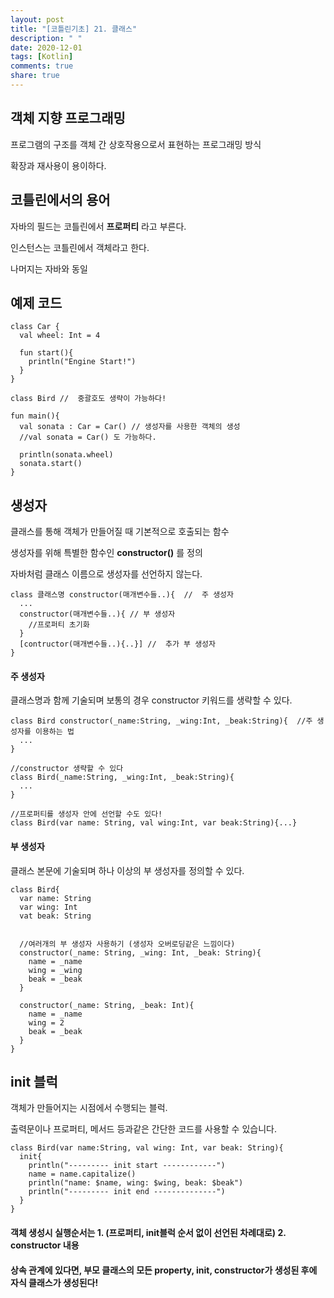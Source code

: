 ```yaml
---
layout: post
title: "[코틀린기초] 21. 클래스"
description: " "
date: 2020-12-01
tags: [Kotlin]
comments: true
share: true
---  
```



  
  ## 객체 지향 프로그래밍
  
  프로그램의 구조를 객체 간 상호작용으로서 표현하는 프로그래밍 방식
  
  확장과 재사용이 용이하다.
  
  
  
  ## 코틀린에서의 용어
  
  자바의 필드는 코틀린에서 **프로퍼티** 라고 부른다.
  
  인스턴스는 코틀린에서 객체라고 한다. 
  
  나머지는 자바와 동일
  
  
  ## 예제 코드
  
  ```
  class Car {
    val wheel: Int = 4
    
    fun start(){
      println("Engine Start!")
    }
  }
  
  class Bird //  중괄호도 생략이 가능하다!
  
  fun main(){
    val sonata : Car = Car() // 생성자를 사용한 객체의 생성
    //val sonata = Car() 도 가능하다.
    
    println(sonata.wheel)
    sonata.start()
  }
  ```
  
  ## 생성자
  
  클래스를 통해 객체가 만들어질 때 기본적으로 호출되는 함수
  
  생성자를 위해 특별한 함수인 **constructor()** 를 정의
  
  자바처럼 클래스 이름으로 생성자를 선언하지 않는다.
  
  ```
  class 클래스명 constructor(매개변수들..){  //  주 생성자
    ...
    constructor(매개변수들..){ // 부 생성자
      //프로퍼티 초기화
    }
    [contructor(매개변수들..){..}] //  추가 부 생성자
  }
  ```
  
  #### 주 생성자
  
  클래스명과 함께 기술되며 보통의 경우 constructor 키워드를 생략할 수 있다.
  
  ```
  class Bird constructor(_name:String, _wing:Int, _beak:String){  //주 생성자를 이용하는 법
    ...
  }
  
  //constructor 생략할 수 있다
  class Bird(_name:String, _wing:Int, _beak:String){
    ...
  }
  
  //프로퍼티를 생성자 안에 선언할 수도 있다!
  class Bird(var name: String, val wing:Int, var beak:String){...}
  ```
  
  #### 부 생성자
  
  클래스 본문에 기술되며 하나 이상의 부 생성자를 정의할 수 있다.
  
  ```
  class Bird{
    var name: String
    var wing: Int
    vat beak: String
    
    
    //여러개의 부 생성자 사용하기 (생성자 오버로딩같은 느낌이다)
    constructor(_name: String, _wing: Int, _beak: String){
      name = _name
      wing = _wing
      beak = _beak
    }
    
    constructor(_name: String, _beak: Int){
      name = _name
      wing = 2
      beak = _beak
    }
  }
  ```
  ## init 블럭
  
  객체가 만들어지는 시점에서 수행되는 블럭.
  
  출력문이나 프로퍼티, 메서드 등과같은 간단한 코드를 사용할 수 있습니다.
  
  ```
  class Bird(var name:String, val wing: Int, var beak: String){
    init{
      println("--------- init start ------------")
      name = name.capitalize()
      println("name: $name, wing: $wing, beak: $beak")
      println("--------- init end --------------")
    }
  }
  ```
  
  #### 객체 생성시 실행순서는 1. (프로퍼티, init블럭 순서 없이 선언된 차례대로) 2. constructor 내용 
  
  #### 상속 관계에 있다면, 부모 클래스의 모든 property, init, constructor가 생성된 후에 자식 클래스가 생성된다!
  
